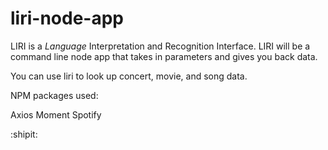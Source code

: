 # liri-node-app

LIRI is a _Language_ Interpretation and Recognition Interface. LIRI will be a command line node app that takes in parameters and gives you back data.

You can use liri to look up concert, movie, and song data.


NPM packages used:

Axios
Moment
Spotify


:shipit:
